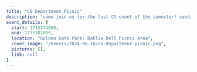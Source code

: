 ```yaml
---
title: "CS Department Picnic"
description: "come join us for the last CS event of the semester! sending off the grads, Chipotle, and fun in the park on a sunny SF day :)"
event_details: {
  start: 1715374800,
  end: 1715382000,
  location: "Golden Gate Park: Dahlia Dell Picnic Area",
  cover_image: "/events/2024-05-10/cs-department-picnic.png",
  pictures: [],
  link: null
}
---
```

